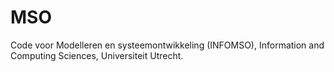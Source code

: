 # MSO
 
Code voor Modelleren en systeemontwikkeling (INFOMSO), Information and Computing Sciences, Universiteit Utrecht.
